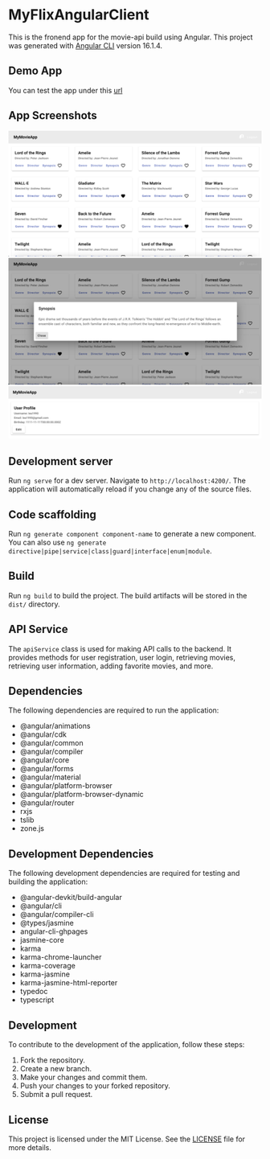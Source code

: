# MyFlixAngularClient

This is the fronend app for the movie-api build using Angular. This project was generated with [Angular CLI](https://github.com/angular/angular-cli) version 16.1.4.

## Demo App

You can test the app under this [url](https://leapapadopoulos.github.io/myFlix-Angular-client/)

## App Screenshots

![Movie View](image.png)
![Movie Details](image-1.png)
![Profile View](image-2.png)

## Development server

Run `ng serve` for a dev server. Navigate to `http://localhost:4200/`. The application will automatically reload if you change any of the source files.

## Code scaffolding

Run `ng generate component component-name` to generate a new component. You can also use `ng generate directive|pipe|service|class|guard|interface|enum|module`.

## Build

Run `ng build` to build the project. The build artifacts will be stored in the `dist/` directory.

## API Service

The `apiService` class is used for making API calls to the backend. It provides methods for user registration, user login, retrieving movies, retrieving user information, adding favorite movies, and more.

## Dependencies

The following dependencies are required to run the application:

- @angular/animations
- @angular/cdk
- @angular/common
- @angular/compiler
- @angular/core
- @angular/forms
- @angular/material
- @angular/platform-browser
- @angular/platform-browser-dynamic
- @angular/router
- rxjs
- tslib
- zone.js

## Development Dependencies

The following development dependencies are required for testing and building the application:

- @angular-devkit/build-angular
- @angular/cli
- @angular/compiler-cli
- @types/jasmine
- angular-cli-ghpages
- jasmine-core
- karma
- karma-chrome-launcher
- karma-coverage
- karma-jasmine
- karma-jasmine-html-reporter
- typedoc
- typescript

## Development

To contribute to the development of the application, follow these steps:

1. Fork the repository.
2. Create a new branch.
3. Make your changes and commit them.
4. Push your changes to your forked repository.
5. Submit a pull request.

## License

This project is licensed under the MIT License. See the [LICENSE](LICENSE) file for more details.
